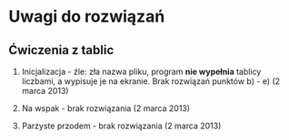 # Uwagi do rozwiązań

## Ćwiczenia z tablic

1. Inicjalizacja - źle: zła nazwa pliku, program **nie wypełnia** tablicy liczbami, a wypisuje je na ekranie.
   Brak rozwiązań punktów b) - e) (2 marca 2013)

2. Na wspak - brak rozwiązania (2 marca 2013)

3. Parzyste przodem - brak rozwiązania (2 marca 2013)
